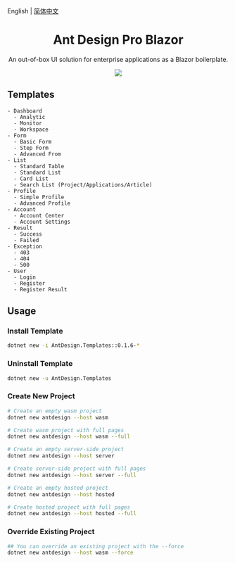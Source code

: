 
English | [简体中文](./README.zh-CN.md)

<h1 align="center">Ant Design Pro Blazor</h1>

<div align="center">

An out-of-box UI solution for enterprise applications as a Blazor boilerplate.

![](https://user-images.githubusercontent.com/8186664/44953195-581e3d80-aec4-11e8-8dcb-54b9db38ec11.png)

</div>

## Templates

```
- Dashboard
  - Analytic
  - Monitor
  - Workspace
- Form
  - Basic Form
  - Step Form
  - Advanced From
- List
  - Standard Table
  - Standard List
  - Card List
  - Search List (Project/Applications/Article)
- Profile
  - Simple Profile
  - Advanced Profile
- Account
  - Account Center
  - Account Settings
- Result
  - Success
  - Failed
- Exception
  - 403
  - 404
  - 500
- User
  - Login
  - Register
  - Register Result
```

## Usage
### Install Template
```bash
dotnet new -i AntDesign.Templates::0.1.6-*
```

### Uninstall Template
```bash
dotnet new -u AntDesign.Templates
```

### Create New Project
```bash
# Create an empty wasm project
dotnet new antdesign --host wasm

# Create wasm project with full pages
dotnet new antdesign --host wasm --full

# Create an empty server-side project
dotnet new antdesign --host server

# Create server-side project with full pages
dotnet new antdesign --host server --full

# Create an empty hosted project
dotnet new antdesign --host hosted

# Create hosted project with full pages
dotnet new antdesign --host hosted --full
```

### Override Existing Project
```bash
## You can override an existing project with the --force
dotnet new antdesign --host wasm --force
```
